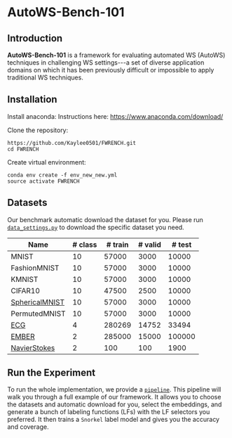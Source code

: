 # AutoWS-Bench-101

## Introduction
**AutoWS-Bench-101** is a framework for evaluating automated WS (AutoWS) techniques in challenging WS settings---a set of diverse application domains on which it has been previously difficult or impossible to apply traditional WS techniques.

## Installation
Install anaconda: Instructions here: https://www.anaconda.com/download/  

Clone the repository:
```
https://github.com/Kaylee0501/FWRENCH.git
cd FWRENCH
```
Create virtual environment:
```
conda env create -f env_new_new.yml
source activate FWRENCH
```
## Datasets
Our benchmark automatic download the dataset for you. Please run [`data_settings.py`](https://github.com/Kaylee0501/FWRENCH/blob/main/fwrench/utils/data_settings.py) to download the specific dataset you need.

| Name           | # class       | # train      |# valid       |# test        |
| -------------- | ------------- |------------- |------------- |------------- |
| MNIST          | 10            | 57000        | 3000         | 10000        |
| FashionMNIST   | 10            | 57000        | 3000         | 10000        |
| KMNIST         | 10            | 57000        | 3000         | 10000        |
| CIFAR10        | 10            | 47500        | 2500         | 10000        |
| [SphericalMNIST](https://arxiv.org/abs/1801.10130) | 10            | 57000        | 3000         | 10000        |
| PermutedMNIST  | 10            | 57000        | 3000         | 10000        |
| [ECG](https://www.ncbi.nlm.nih.gov/pmc/articles/PMC5978770/)            | 4             | 280269       | 14752        | 33494        |
| [EMBER](https://arxiv.org/abs/1804.04637)          | 2             | 285000       | 15000     | 100000|
| [NavierStokes](https://arxiv.org/abs/2010.08895)   | 2             |   100     | 100 |    1900

## Run the Experiment
To run the whole implementation, we provide a [`pipeline`](https://github.com/Kaylee0501/FWRENCH/blob/main/fwrench/applications/pipeline.py). This pipeline will walk you through a full example of our framework. It allows you to choose the datasets and automatic download for you, select the embeddings, and generate a bunch of labeling functions (LFs) with the LF selectors you preferred. It then trains a `Snorkel` label model and gives you the accuracy and coverage. 
